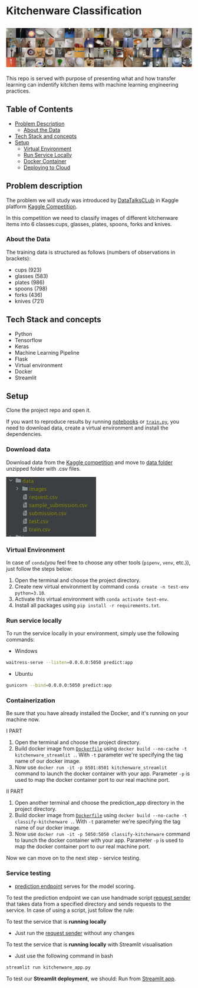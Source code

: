 # Kitchenware Classification
![kitchenware-classification](https://raw.githubusercontent.com/Kibzik/kitchenware-classification_cv/main/imgs/header.png)
---
This repo is served with purpose of presenting what and how transfer learning can indentify
kitchen items with machine learning engineering practices.
## Table of Contents
 * [Problem Description](#problem-description)
   * [About the Data](#about-the-data)
 * [Tech Stack and concepts](#tech-stack-and-concepts)
 * [Setup](#setup)
   * [Virtual Environment](#virtual-environment)
   * [Run Service Locally](#run-service-locally)
   * [Docker Container](#docker-container)
   * [Deploying to Cloud](#deploying-to-cloudheroku-docker-deployment)

## Problem description
The problem we will study was introduced by [DataTalksCLub](https://datatalks.club/) in Kaggle platform [Kaggle Competition](https://www.kaggle.com/competitions/kitchenware-classification/).

In this competition we need to classify images of different kitchenware items into 6 classes:cups, glasses,
plates, spoons, forks and knives.

### About the Data
The training data is structured as follows (numbers of observations in brackets):
- cups (923)
- glasses (583)
- plates (986)
- spoons (798)
- forks (436)
- knives (721)

## Tech Stack and concepts

- Python
- Tensorflow
- Keras
- Machine Learning Pipeline
- Flask
- Virtual environment
- Docker
- Streamlit

## Setup
Clone the project repo and open it.

If you want to reproduce results by running [notebooks](notebooks/) or [`train.py`](src/train.py), 
you need to download data, create a virtual environment and install the dependencies.

### Download data
Download data from the [Kaggle competition](https://www.kaggle.com/competitions/kitchenware-classification/data) and move to [data folder](data/) unzipped folder with .csv files.

![Data folder structure](https://raw.githubusercontent.com/Kibzik/kitchenware-classification_cv/main/imgs/data_folder_strcture.png)

### Virtual Environment
In case of `conda`(you feel free to choose any other tools (`pipenv`, `venv`, etc.)), just follow the steps below:
1. Open the terminal and choose the project directory.
2. Create new virtual environment by command `conda create -n test-env python=3.10`.
3. Activate this virtual environment with `conda activate test-env`.
4. Install all packages using `pip install -r requirements.txt`.

### Run service locally
To run the service locally in your environment, simply use the following commands:
- Windows
```bash
waitress-serve --listen=0.0.0.0:5050 predict:app
```
- Ubuntu
```bash
gunicorn --bind=0.0.0.0:5050 predict:app
```

### Containerization
Be sure that you have already installed the Docker, and it's running on your machine now.

I PART
1. Open the terminal and choose the project directory.
2. Build docker image from [`Dockerfile`](Dockerfile) using `docker build --no-cache -t kitchenware_streamlit .`.
With `-t` parameter we're specifying the tag name of our docker image. 
3. Now use `docker run -it -p 8501:8501 kitchenware_streamlit` command to launch the docker container with your app. 
Parameter `-p` is used to map the docker container port to our real machine port.

II PART
1. Open another terminal and choose the prediction_app directory in the project directory.
2. Build docker image from [`Dockerfile`](Dockerfile) using `docker build --no-cache -t classify-kitchenware .`.
With `-t` parameter we're specifying the tag name of our docker image. 
3. Now use `docker run -it -p 5050:5050 classify-kitchenware` command to launch the docker container with your app. 
Parameter `-p` is used to map the docker container port to our real machine port.

Now we can move on to the next step - service testing.

### Service testing
* [prediction endpoint](https://parking-slots-docker.herokuapp.com/predict) serves for the model scoring.

To test the prediction endpoint we can use handmade script  [request sender](src/request_sender.py) that takes data from a specified directory and sends requests to the service.
In case of using a script, just follow the rule:

To test the service that is **running locally**
- Just run the  [request sender](src/request_sender.py) without any changes

To test the service that is **running locally** with Streamlit visualisation
- Just use the following command in bash
```bash
streamlit run kitchenware_app.py
```

To test our **Streamlit deployment**, we should:
Run from [Streamlit app](https://kibzik-kitchenware-classification-cv-kitchenware-app-hh5pb9.streamlit.app/).